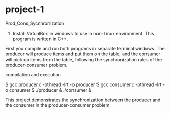# project-1
Prod_Cons_Sycnhronization
                                                  
1. Install VirtualBox in windows to use in non-Linux environment.
This program is written in C++.

First you compile and run both programs in separate terminal windows. 
The producer will produce items and put them on the table, and the consumer will pick up items from the table, following the synchronization rules of the producer-consumer problem.

compilation and execution 

$ gcc producer.c -pthread -lrt -o producer
$ gcc consumer.c -pthread -lrt -o consumer
$ ./producer & ./consumer &


This project demonstrates the synchronization between the producer and the consumer in the producer-consumer problem.


 






